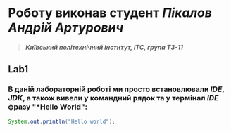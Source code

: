 # Роботу виконав студент ***Пікалов Андрій Артурович***
> ***Київський політехнічний інститут, ІТС, група ТЗ-11***

## Lab1

### В даній лабораторній роботі ми просто встановлювали *IDE*, *JDK*, а також вивели у командний рядок та у термінал *IDE* фразу "*Hello World":
```java
System.out.println("Hello world");
```
